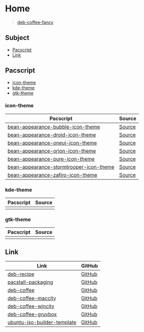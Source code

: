 

# Home

> [deb-coffee-fancy](https://github.com/samwhelp/deb-coffee-fancy)




## Subject

* [Pacscript](#pacscript)
* [Link](#link)




## Pacscript

* [icon-theme](#icon-theme)
* [kde-theme](#kde-theme)
* [gtk-theme](#gtk-theme)




### icon-theme

| Pacscript | Source |
| --------- | ------ |
| [bean-appearance-bubble-icon-theme](https://github.com/samwhelp/deb-coffee-fancy/blob/main/packages/bean-appearance-bubble-icon-theme/bean-appearance-bubble-icon-theme.pacscript) | [Source](https://github.com/yeyushengfan258/Bubble-icon-theme) |
| [bean-appearance-droid-icon-theme](https://github.com/samwhelp/deb-coffee-fancy/blob/main/packages/bean-appearance-droid-icon-theme/bean-appearance-droid-icon-theme.pacscript) | [Source](https://github.com/SethStormR/Droid) |
| [bean-appearance-oneui-icon-theme](https://github.com/samwhelp/deb-coffee-fancy/blob/main/packages/bean-appearance-oneui-icon-theme/bean-appearance-oneui-icon-theme.pacscript) | [Source](https://github.com/mjkim0727/OneUI4-Icons) |
| [bean-appearance-orion-icon-theme](https://github.com/samwhelp/deb-coffee-fancy/blob/main/packages/bean-appearance-orion-icon-theme/bean-appearance-orion-icon-theme.pacscript) | [Source](https://github.com/SethStormR/Orion) |
| [bean-appearance-pure-icon-theme](https://github.com/samwhelp/deb-coffee-fancy/blob/main/packages/bean-appearance-pure-icon-theme/bean-appearance-pure-icon-theme.pacscript) | [Source](https://github.com/mjkim0727/Pure-icon-theme) |
| [bean-appearance-stormtrooper-icon-theme](https://github.com/samwhelp/deb-coffee-fancy/blob/main/packages/bean-appearance-stormtrooper-icon-theme/bean-appearance-stormtrooper-icon-theme.pacscript) | [Source](https://github.com/SethStormR/Stormtrooper) |
| [bean-appearance-zafiro-icon-theme](https://github.com/samwhelp/deb-coffee-fancy/blob/main/packages/bean-appearance-zafiro-icon-theme/bean-appearance-zafiro-icon-theme.pacscript) | [Source](https://github.com/zayronxio/Zafiro-icons) |


### kde-theme

| Pacscript | Source |
| --------- | ------ |
|  |  |


### gtk-theme

| Pacscript | Source |
| --------- | ------ |
|  |  |




## Link

| Link | GitHub |
| ---- | ------ |
| [deb-recipe](https://samwhelp.github.io/deb-recipe/) | [GitHub](https://github.com/samwhelp/deb-recipe) |
| [pacstall-packaging](https://samwhelp.github.io/deb-recipe/) | [GitHub](https://github.com/samwhelp/pacstall-packaging) |
| [deb-coffee](https://samwhelp.github.io/deb-coffee/) | [GitHub](https://github.com/samwhelp/deb-coffee) |
| [deb-coffee-maccity](https://samwhelp.github.io/deb-coffee-maccity/) | [GitHub](https://github.com/samwhelp/deb-coffee-maccity) |
| [deb-coffee-wincity](https://samwhelp.github.io/deb-coffee-wincity/) | [GitHub](https://github.com/samwhelp/deb-coffee-wincity) |
| [deb-coffee-gruvbox](https://samwhelp.github.io/deb-coffee-gruvbox/) | [GitHub](https://github.com/samwhelp/deb-coffee-gruvbox) |
| [ubuntu-iso-builder-template](https://samwhelp.github.io/ubuntu-iso-builder-template/) | [GitHub](https://github.com/samwhelp/ubuntu-iso-builder-template) |
